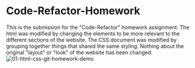 # Code-Refactor-Homework 
This is the submission for the "Code-Refactor" homework assignment. 
The html was modified by changing the elements to be more relevant to the different sections of the website. 
The CSS document was modified by grouping together things that shared the same styling. 
Nothing about the original "layout" or "look" of the website has been changed. 
![01-html-css-git-homework-demo](https://user-images.githubusercontent.com/31134135/131220262-ba5e381f-f853-40b4-b473-94be6f3378d7.png)
